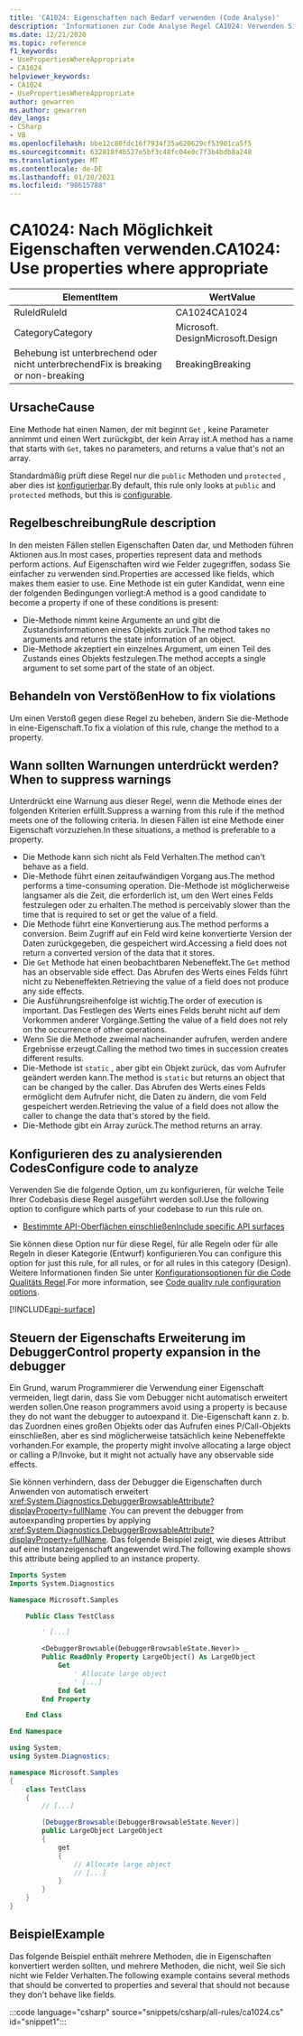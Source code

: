 ```yaml
---
title: 'CA1024: Eigenschaften nach Bedarf verwenden (Code Analyse)'
description: 'Informationen zur Code Analyse Regel CA1024: Verwenden Sie ggf. die Eigenschaften.'
ms.date: 12/21/2020
ms.topic: reference
f1_keywords:
- UsePropertiesWhereAppropriate
- CA1024
helpviewer_keywords:
- CA1024
- UsePropertiesWhereAppropriate
author: gewarren
ms.author: gewarren
dev_langs:
- CSharp
- VB
ms.openlocfilehash: bbe12c80fdc16f7934f35a620629cf53901ca5f5
ms.sourcegitcommit: 632818f4b527e5bf3c48fc04e0c7f3b4bdb8a248
ms.translationtype: MT
ms.contentlocale: de-DE
ms.lasthandoff: 01/20/2021
ms.locfileid: "98615788"
---
```

# <a name="ca1024-use-properties-where-appropriate"></a><span data-ttu-id="34b2f-103">CA1024: Nach Möglichkeit Eigenschaften verwenden.</span><span class="sxs-lookup"><span data-stu-id="34b2f-103">CA1024: Use properties where appropriate</span></span>

| <span data-ttu-id="34b2f-104">Element</span><span class="sxs-lookup"><span data-stu-id="34b2f-104">Item</span></span>                                     | <span data-ttu-id="34b2f-105">Wert</span><span class="sxs-lookup"><span data-stu-id="34b2f-105">Value</span></span>            |
|------------------------------------------|------------------|
| <span data-ttu-id="34b2f-106">RuleId</span><span class="sxs-lookup"><span data-stu-id="34b2f-106">RuleId</span></span>                                   | <span data-ttu-id="34b2f-107">CA1024</span><span class="sxs-lookup"><span data-stu-id="34b2f-107">CA1024</span></span>           |
| <span data-ttu-id="34b2f-108">Category</span><span class="sxs-lookup"><span data-stu-id="34b2f-108">Category</span></span>                                 | <span data-ttu-id="34b2f-109">Microsoft. Design</span><span class="sxs-lookup"><span data-stu-id="34b2f-109">Microsoft.Design</span></span> |
| <span data-ttu-id="34b2f-110">Behebung ist unterbrechend oder nicht unterbrechend</span><span class="sxs-lookup"><span data-stu-id="34b2f-110">Fix is breaking or non-breaking</span></span> | <span data-ttu-id="34b2f-111">Breaking</span><span class="sxs-lookup"><span data-stu-id="34b2f-111">Breaking</span></span>         |

## <a name="cause"></a><span data-ttu-id="34b2f-112">Ursache</span><span class="sxs-lookup"><span data-stu-id="34b2f-112">Cause</span></span>

<span data-ttu-id="34b2f-113">Eine Methode hat einen Namen, der mit beginnt `Get` , keine Parameter annimmt und einen Wert zurückgibt, der kein Array ist.</span><span class="sxs-lookup"><span data-stu-id="34b2f-113">A method has a name that starts with `Get`, takes no parameters, and returns a value that's not an array.</span></span>

<span data-ttu-id="34b2f-114">Standardmäßig prüft diese Regel nur die `public` Methoden und `protected` , aber dies ist [konfigurierbar](#configure-code-to-analyze).</span><span class="sxs-lookup"><span data-stu-id="34b2f-114">By default, this rule only looks at `public` and `protected` methods, but this is [configurable](#configure-code-to-analyze).</span></span>

## <a name="rule-description"></a><span data-ttu-id="34b2f-115">Regelbeschreibung</span><span class="sxs-lookup"><span data-stu-id="34b2f-115">Rule description</span></span>

<span data-ttu-id="34b2f-116">In den meisten Fällen stellen Eigenschaften Daten dar, und Methoden führen Aktionen aus.</span><span class="sxs-lookup"><span data-stu-id="34b2f-116">In most cases, properties represent data and methods perform actions.</span></span> <span data-ttu-id="34b2f-117">Auf Eigenschaften wird wie Felder zugegriffen, sodass Sie einfacher zu verwenden sind.</span><span class="sxs-lookup"><span data-stu-id="34b2f-117">Properties are accessed like fields, which makes them easier to use.</span></span> <span data-ttu-id="34b2f-118">Eine Methode ist ein guter Kandidat, wenn eine der folgenden Bedingungen vorliegt:</span><span class="sxs-lookup"><span data-stu-id="34b2f-118">A method is a good candidate to become a property if one of these conditions is present:</span></span>

- <span data-ttu-id="34b2f-119">Die-Methode nimmt keine Argumente an und gibt die Zustandsinformationen eines Objekts zurück.</span><span class="sxs-lookup"><span data-stu-id="34b2f-119">The method takes no arguments and returns the state information of an object.</span></span>
- <span data-ttu-id="34b2f-120">Die-Methode akzeptiert ein einzelnes Argument, um einen Teil des Zustands eines Objekts festzulegen.</span><span class="sxs-lookup"><span data-stu-id="34b2f-120">The method accepts a single argument to set some part of the state of an object.</span></span>

## <a name="how-to-fix-violations"></a><span data-ttu-id="34b2f-121">Behandeln von Verstößen</span><span class="sxs-lookup"><span data-stu-id="34b2f-121">How to fix violations</span></span>

<span data-ttu-id="34b2f-122">Um einen Verstoß gegen diese Regel zu beheben, ändern Sie die-Methode in eine-Eigenschaft.</span><span class="sxs-lookup"><span data-stu-id="34b2f-122">To fix a violation of this rule, change the method to a property.</span></span>

## <a name="when-to-suppress-warnings"></a><span data-ttu-id="34b2f-123">Wann sollten Warnungen unterdrückt werden?</span><span class="sxs-lookup"><span data-stu-id="34b2f-123">When to suppress warnings</span></span>

<span data-ttu-id="34b2f-124">Unterdrückt eine Warnung aus dieser Regel, wenn die Methode eines der folgenden Kriterien erfüllt.</span><span class="sxs-lookup"><span data-stu-id="34b2f-124">Suppress a warning from this rule if the method meets one of the following criteria.</span></span> <span data-ttu-id="34b2f-125">In diesen Fällen ist eine Methode einer Eigenschaft vorzuziehen.</span><span class="sxs-lookup"><span data-stu-id="34b2f-125">In these situations, a method is preferable to a property.</span></span>

- <span data-ttu-id="34b2f-126">Die Methode kann sich nicht als Feld Verhalten.</span><span class="sxs-lookup"><span data-stu-id="34b2f-126">The method can't behave as a field.</span></span>
- <span data-ttu-id="34b2f-127">Die-Methode führt einen zeitaufwändigen Vorgang aus.</span><span class="sxs-lookup"><span data-stu-id="34b2f-127">The method performs a time-consuming operation.</span></span> <span data-ttu-id="34b2f-128">Die-Methode ist möglicherweise langsamer als die Zeit, die erforderlich ist, um den Wert eines Felds festzulegen oder zu erhalten.</span><span class="sxs-lookup"><span data-stu-id="34b2f-128">The method is perceivably slower than the time that is required to set or get the value of a field.</span></span>
- <span data-ttu-id="34b2f-129">Die Methode führt eine Konvertierung aus.</span><span class="sxs-lookup"><span data-stu-id="34b2f-129">The method performs a conversion.</span></span> <span data-ttu-id="34b2f-130">Beim Zugriff auf ein Feld wird keine konvertierte Version der Daten zurückgegeben, die gespeichert wird.</span><span class="sxs-lookup"><span data-stu-id="34b2f-130">Accessing a field does not return a converted version of the data that it stores.</span></span>
- <span data-ttu-id="34b2f-131">Die `Get` Methode hat einen beobachtbaren Nebeneffekt.</span><span class="sxs-lookup"><span data-stu-id="34b2f-131">The `Get` method has an observable side effect.</span></span> <span data-ttu-id="34b2f-132">Das Abrufen des Werts eines Felds führt nicht zu Nebeneffekten.</span><span class="sxs-lookup"><span data-stu-id="34b2f-132">Retrieving the value of a field does not produce any side effects.</span></span>
- <span data-ttu-id="34b2f-133">Die Ausführungsreihenfolge ist wichtig.</span><span class="sxs-lookup"><span data-stu-id="34b2f-133">The order of execution is important.</span></span> <span data-ttu-id="34b2f-134">Das Festlegen des Werts eines Felds beruht nicht auf dem Vorkommen anderer Vorgänge.</span><span class="sxs-lookup"><span data-stu-id="34b2f-134">Setting the value of a field does not rely on the occurrence of other operations.</span></span>
- <span data-ttu-id="34b2f-135">Wenn Sie die Methode zweimal nacheinander aufrufen, werden andere Ergebnisse erzeugt.</span><span class="sxs-lookup"><span data-stu-id="34b2f-135">Calling the method two times in succession creates different results.</span></span>
- <span data-ttu-id="34b2f-136">Die-Methode ist `static` , aber gibt ein Objekt zurück, das vom Aufrufer geändert werden kann.</span><span class="sxs-lookup"><span data-stu-id="34b2f-136">The method is `static` but returns an object that can be changed by the caller.</span></span> <span data-ttu-id="34b2f-137">Das Abrufen des Werts eines Felds ermöglicht dem Aufrufer nicht, die Daten zu ändern, die vom Feld gespeichert werden.</span><span class="sxs-lookup"><span data-stu-id="34b2f-137">Retrieving the value of a field does not allow the caller to change the data that's stored by the field.</span></span>
- <span data-ttu-id="34b2f-138">Die-Methode gibt ein Array zurück.</span><span class="sxs-lookup"><span data-stu-id="34b2f-138">The method returns an array.</span></span>

## <a name="configure-code-to-analyze"></a><span data-ttu-id="34b2f-139">Konfigurieren des zu analysierenden Codes</span><span class="sxs-lookup"><span data-stu-id="34b2f-139">Configure code to analyze</span></span>

<span data-ttu-id="34b2f-140">Verwenden Sie die folgende Option, um zu konfigurieren, für welche Teile Ihrer Codebasis diese Regel ausgeführt werden soll.</span><span class="sxs-lookup"><span data-stu-id="34b2f-140">Use the following option to configure which parts of your codebase to run this rule on.</span></span>

- [<span data-ttu-id="34b2f-141">Bestimmte API-Oberflächen einschließen</span><span class="sxs-lookup"><span data-stu-id="34b2f-141">Include specific API surfaces</span></span>](#include-specific-api-surfaces)

<span data-ttu-id="34b2f-142">Sie können diese Option nur für diese Regel, für alle Regeln oder für alle Regeln in dieser Kategorie (Entwurf) konfigurieren.</span><span class="sxs-lookup"><span data-stu-id="34b2f-142">You can configure this option for just this rule, for all rules, or for all rules in this category (Design).</span></span> <span data-ttu-id="34b2f-143">Weitere Informationen finden Sie unter [Konfigurationsoptionen für die Code Qualitäts Regel](../code-quality-rule-options.md).</span><span class="sxs-lookup"><span data-stu-id="34b2f-143">For more information, see [Code quality rule configuration options](../code-quality-rule-options.md).</span></span>

[!INCLUDE[api-surface](~/includes/code-analysis/api-surface.md)]

## <a name="control-property-expansion-in-the-debugger"></a><span data-ttu-id="34b2f-144">Steuern der Eigenschafts Erweiterung im Debugger</span><span class="sxs-lookup"><span data-stu-id="34b2f-144">Control property expansion in the debugger</span></span>

<span data-ttu-id="34b2f-145">Ein Grund, warum Programmierer die Verwendung einer Eigenschaft vermeiden, liegt darin, dass Sie vom Debugger nicht automatisch erweitert werden sollen.</span><span class="sxs-lookup"><span data-stu-id="34b2f-145">One reason programmers avoid using a property is because they do not want the debugger to autoexpand it.</span></span> <span data-ttu-id="34b2f-146">Die-Eigenschaft kann z. b. das Zuordnen eines großen Objekts oder das Aufrufen eines P/Call-Objekts einschließen, aber es sind möglicherweise tatsächlich keine Nebeneffekte vorhanden.</span><span class="sxs-lookup"><span data-stu-id="34b2f-146">For example, the property might involve allocating a large object or calling a P/Invoke, but it might not actually have any observable side effects.</span></span>

<span data-ttu-id="34b2f-147">Sie können verhindern, dass der Debugger die Eigenschaften durch Anwenden von automatisch erweitert <xref:System.Diagnostics.DebuggerBrowsableAttribute?displayProperty=fullName> .</span><span class="sxs-lookup"><span data-stu-id="34b2f-147">You can prevent the debugger from autoexpanding properties by applying <xref:System.Diagnostics.DebuggerBrowsableAttribute?displayProperty=fullName>.</span></span> <span data-ttu-id="34b2f-148">Das folgende Beispiel zeigt, wie dieses Attribut auf eine Instanzeigenschaft angewendet wird.</span><span class="sxs-lookup"><span data-stu-id="34b2f-148">The following example shows this attribute being applied to an instance property.</span></span>

```vb
Imports System
Imports System.Diagnostics

Namespace Microsoft.Samples

    Public Class TestClass

        ' [...]

        <DebuggerBrowsable(DebuggerBrowsableState.Never)> _
        Public ReadOnly Property LargeObject() As LargeObject
            Get
                ' Allocate large object
                ' [...]
            End Get
        End Property

    End Class

End Namespace
```

```csharp
using System;
using System.Diagnostics;

namespace Microsoft.Samples
{
    class TestClass
    {
        // [...]

        [DebuggerBrowsable(DebuggerBrowsableState.Never)]
        public LargeObject LargeObject
        {
            get
            {
                // Allocate large object
                // [...]
            }
        }
    }
}
```

## <a name="example"></a><span data-ttu-id="34b2f-149">Beispiel</span><span class="sxs-lookup"><span data-stu-id="34b2f-149">Example</span></span>

<span data-ttu-id="34b2f-150">Das folgende Beispiel enthält mehrere Methoden, die in Eigenschaften konvertiert werden sollten, und mehrere Methoden, die nicht, weil Sie sich nicht wie Felder Verhalten.</span><span class="sxs-lookup"><span data-stu-id="34b2f-150">The following example contains several methods that should be converted to properties and several that should not because they don't behave like fields.</span></span>

:::code language="csharp" source="snippets/csharp/all-rules/ca1024.cs" id="snippet1":::
